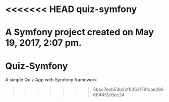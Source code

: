 <<<<<<< HEAD
quiz-symfony
============

A Symfony project created on May 19, 2017, 2:07 pm.
=======
# Quiz-Symfony
A simple Quiz App with Symfony framework 
>>>>>>> 3bbc7ecb53b2cf6353f79fcae2666644f3c6ec24
